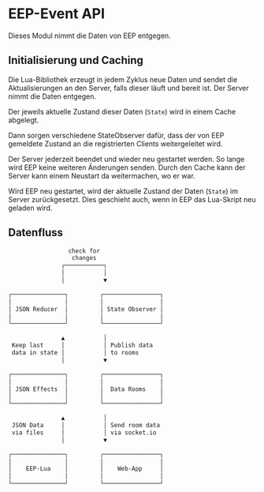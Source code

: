 # EEP-Event API

Dieses Modul nimmt die Daten von EEP entgegen.

## Initialisierung und Caching

Die Lua-Bibliothek erzeugt in jedem Zyklus neue Daten und sendet die Aktualisierungen an den Server,
falls dieser läuft und bereit ist. Der Server nimmt die Daten entgegen.

Der jeweils aktuelle Zustand dieser Daten (`State`) wird in einem Cache abgelegt.

Dann sorgen verschiedene StateObserver dafür, dass der von EEP gemeldete Zustand an die registrierten Clients
weitergeleitet wird.

Der Server jederzeit beendet und wieder neu gestartet werden. So lange wird EEP keine weiteren Änderungen senden.
Durch den Cache kann der Server kann einem Neustart da weitermachen, wo er war.

Wird EEP neu gestartet, wird der aktuelle Zustand der Daten (`State`) im Server zurückgesetzt.
Dies geschieht auch, wenn in EEP das Lua-Skript neu geladen wird.

## Datenfluss

```txt
                 check for
                  changes
               ┌───────────┐
               │           │
               │           ▼

┌───────────────┐         ┌────────────────┐
│               │         │                │
│ JSON Reducer  │         │ State Observer │
│               │         │                │
└───────────────┘         └────────────────┘

               ▲           │
 Keep last     │           │ Publish data
 data in state │           │ to rooms
               │           ▼

┌───────────────┐         ┌────────────────┐
│               │         │                │
│ JSON Effects  │         │  Data Rooms    │
│               │         │                │
└───────────────┘         └────────────────┘

               ▲           │
 JSON Data     │           │ Send room data
 via files     │           │ via socket.io
               │           ▼

┌───────────────┐         ┌────────────────┐
│               │         │                │
│    EEP-Lua    │         │    Web-App     │
│               │         │                │
└───────────────┘         └────────────────┘
```

